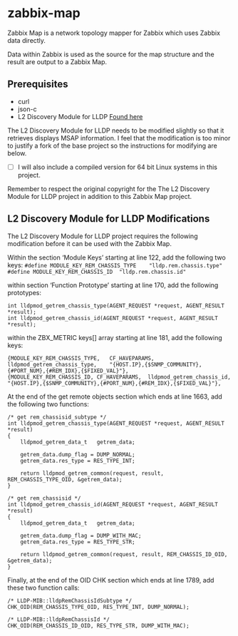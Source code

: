 ﻿# zabbix-map

Zabbix Map is a network topology mapper for Zabbix which uses Zabbix data directly.

Data within Zabbix is used as the source for the map structure and the result are output to a Zabbix Map.

## Prerequisites
 - curl
 - json-c
 - L2 Discovery Module for LLDP [Found here](https://share.zabbix.com/network_devices/l2-discovery-module-for-lldp)

The L2 Discovery Module for LLDP needs to be modified slightly so that it retrieves displays MSAP information. I feel that the modification is too minor to justify a fork of the base project so the instructions for modifying are below. 

- [ ] I will also include a compiled version for 64 bit Linux systems in this project.

Remember to respect the original copyright for the The L2 Discovery Module for LLDP project in addition to this Zabbix Map project.

## L2 Discovery Module for LLDP Modifications
The  L2 Discovery Module for LLDP project requires the following modification before it can be used with the Zabbix Map.

Within the section ‘Module Keys’ starting at line 122, add the following two keys:
`#define MODULE_KEY_REM_CHASSIS_TYPE	"lldp.rem.chassis.type"`
`#define MODULE_KEY_REM_CHASSIS_ID	"lldp.rem.chassis.id"`

within section ‘Function Prototype’ starting at line 170, add the following prototypes:
```
int	lldpmod_getrem_chassis_type(AGENT_REQUEST *request, AGENT_RESULT *result);
int	lldpmod_getrem_chassis_id(AGENT_REQUEST *request, AGENT_RESULT *result);
```

within the ZBX_METRIC keys[] array starting at line 181, add the following keys:
```
{MODULE_KEY_REM_CHASSIS_TYPE,	CF_HAVEPARAMS,	lldpmod_getrem_chassis_type,	"{HOST.IP},{$SNMP_COMMUNITY},{#PORT_NUM},{#REM_IDX},{$FIXED_VAL}"},
{MODULE_KEY_REM_CHASSIS_ID,	CF_HAVEPARAMS,	lldpmod_getrem_chassis_id,		"{HOST.IP},{$SNMP_COMMUNITY},{#PORT_NUM},{#REM_IDX},{$FIXED_VAL}"},
```

At the end of the get remote objects section which ends at line 1663, add the following two functions:

```
/* get rem_chassisid_subtype */
int	lldpmod_getrem_chassis_type(AGENT_REQUEST *request, AGENT_RESULT *result)
{
	lldpmod_getrem_data_t	getrem_data;

	getrem_data.dump_flag = DUMP_NORMAL;
	getrem_data.res_type = RES_TYPE_INT;

	return lldpmod_getrem_common(request, result, REM_CHASSIS_TYPE_OID, &getrem_data);
}

/* get rem_chassisid */
int	lldpmod_getrem_chassis_id(AGENT_REQUEST *request, AGENT_RESULT *result)
{
	lldpmod_getrem_data_t	getrem_data;

	getrem_data.dump_flag = DUMP_WITH_MAC;
	getrem_data.res_type = RES_TYPE_STR;

	return lldpmod_getrem_common(request, result, REM_CHASSIS_ID_OID, &getrem_data);
}
```

Finally, at the end of the OID CHK section which ends at line 1789, add these two function calls:

```
/* LLDP-MIB::lldpRemChassisIdSubtype */
CHK_OID(REM_CHASSIS_TYPE_OID, RES_TYPE_INT, DUMP_NORMAL);

/* LLDP-MIB::lldpRemChassisId */
CHK_OID(REM_CHASSIS_ID_OID, RES_TYPE_STR, DUMP_WITH_MAC);
```
